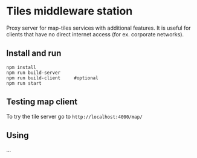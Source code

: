 # Tiles middleware station
Proxy server for map-tiles services with additional features. 
It is useful for clients that have no direct internet access (for ex. corporate networks). 

## Install and run
```
npm install
npm run build-server
npm run build-client     #optional
npm run start
```

## Testing map client
To try the tile server go to `http://localhost:4000/map/`

## Using
...